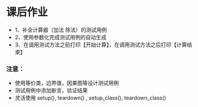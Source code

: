 # 课后作业
- 1、补全计算器（加法 除法）的测试用例
- 2、使用参数化完成测试用例的自动生成
- 3、在调用测试方法之前打印【开始计算】，在调用测试方法之后打印【计算结束】
### 注意：
- 使用等价类，边界值，因果图等设计测试用例
- 测试用例中添加断言，验证结果
- 灵活使用 setup(), teardown() , setup_class(), teardown_class()

